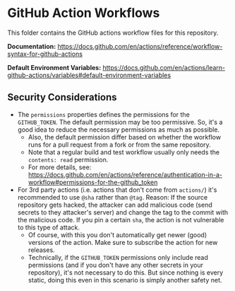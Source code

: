 # GitHub Action Workflows

This folder contains the GitHub actions workflow files for this repository.

**Documentation:** <https://docs.github.com/en/actions/reference/workflow-syntax-for-github-actions>

**Default Environment Variables:** <https://docs.github.com/en/actions/learn-github-actions/variables#default-environment-variables>

## Security Considerations

* The `permissions` properties defines the permissions for the `GITHUB_TOKEN`. The default permission may be too permissive. So, it's a good idea to reduce the necessary permissions as much as possible.
  * Also, the default permission differ based on whether the workflow runs for a pull request from a fork or from the same repository.
  * Note that a regular build and test workflow usually only needs the `contents: read` permission.
  * For more details, see: <https://docs.github.com/en/actions/reference/authentication-in-a-workflow#permissions-for-the-github_token>
* For 3rd party actions (i.e. actions that don't come from `actions/`) it's recommended to use `@sha` rather than `@tag`. Reason: If the source repository gets hacked, the attacker can add malicious code (send secrets to they attacker's server) and change the tag to the commit with the malicious code. If you pin a certain `sha`, the action is not vulnerable to this type of attack.
  * Of course, with this you don't automatically get newer (good) versions of the action. Make sure to subscribe the action for new releases.
  * Technically, if the `GITHUB_TOKEN` permissions only include read permissions (and if you don't have any other secrets in your repository), it's not necessary to do this. But since nothing is every static, doing this even in this scenario is simply another safety net.
